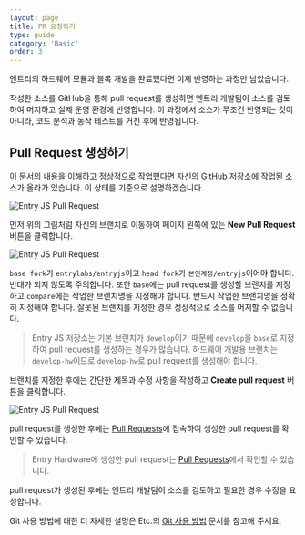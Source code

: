 ```yaml
---
layout: page
title: PR 요청하기
type: guide
category: 'Basic'
order: 3
---
```


엔트리의 하드웨어 모듈과 블록 개발을 완료했다면 이제 반영하는 과정만 남았습니다.

작성한 소스를 GitHub을 통해 pull request를 생성하면 엔트리 개발팀이 소스를 검토하여 머지하고 실제 운영 환경에 반영합니다. 이 과정에서 소스가 무조건 반영되는 것이 아니라, 코드 분석과 동작 테스트를 거친 후에 반영됩니다.

## Pull Request 생성하기

이 문서의 내용을 이해하고 정상적으로 작업했다면 자신의 GitHub 저장소에 작업된 소스가 올라가 있습니다. 이 상태를 기준으로 설명하겠습니다.

![Entry JS Pull Request](/docs/images/pullrequest.png)

먼저 위의 그림처럼 자신의 브랜치로 이동하여 페이지 왼쪽에 있는 **New Pull Request** 버튼을 클릭합니다.

![Entry JS Pull Request](/docs/images/pullrequest2.png)

`base fork`가 `entrylabs/entryjs`이고 `head fork`가 `본인계정/entryjs`이어야 합니다. 반대가 되지 않도록 주의합니다. 또한 `base`에는 pull request를 생성할 브랜치를 지정하고 `compare`에는 작업한 브랜치명을 지정해야 합니다. 반드시 작업한 브랜치명을 정확히 지정해야 합니다. 잘못된 브랜치를 지정한 경우 정상적으로 소스를 머지할 수 없습니다.

> Entry JS 저장소는 기본 브랜치가 `develop`이기 때문에 `develop`을 `base`로 지정하여 pull request를 생성하는 경우가 많습니다.
> 하드웨어 개발용 브랜치는 `develop-hw`이므로 `develop-hw`로 pull request를 생성해야 합니다.

브랜치를 지정한 후에는 간단한 제목과 수정 사항을 작성하고 **Create pull request** 버튼을 클릭합니다.

![Entry JS Pull Request](/docs/images/pullrequest3.png)

pull request를 생성한 후에는 [Pull Requests](https://github.com/entrylabs/entryjs/pulls)에 접속하여 생성한 pull request를 확인할 수 있습니다.

> Entry Hardware에 생성한 pull request는 [Pull Requests](https://github.com/entrylabs/entry-hw/pulls)에서 확인할 수 있습니다.

pull request가 생성된 후에는 엔트리 개발팀이 소스를 검토하고 필요한 경우 수정을 요청합니다.

Git 사용 방법에 대한 더 자세한 설명은 Etc.의 [Git 사용 방법](/docs/guide/etc/2016-05-03-git_fork.html) 문서를 참고해 주세요.
